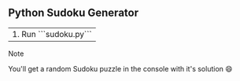 ## Python Sudoku Generator

<table><tr><td>1. Run ```sudoku.py```</td></tr></table>

>[!NOTE]
>You'll get a random Sudoku puzzle in the console with it's solution 😄
